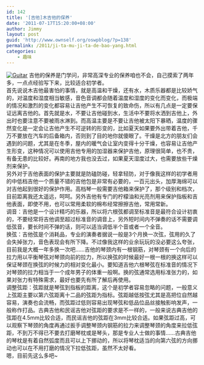 ```yaml
---
id: 142
title: '[吉他]木吉他的保养'
date: '2011-07-17T15:20:00+08:00'
author: Jimmy
layout: post
guid: 'http://www.ownself.org/oswpblog/?p=138'
permalink: /2011/ji-ta-mu-ji-ta-de-bao-yang.html
categories:
    - 趣味
---
```


[![Guitar](http://www.ownself.org/blog/wp-content/uploads/2012/04/Guitar_thumb.jpg "Guitar")](http://www.ownself.org/blog/wp-content/uploads/2012/04/Guitar.jpg) 吉他的保养是门学问，非常高深专业的保养咱也不会，自己摸索了两年多，一点点经验写下来，比较适合初学者。   
 首先说说木吉他最害怕的事情，就是高温和干燥，还有水，木质乐器都是比较娇气的，对温度和湿度相当敏感，音色音调都会随着温度和湿度的变化而变化，而极端的情况和激烈的变化都容易让吉他产生不可恢复的致命伤，所以有几点是一定要保证远离吉他的。首先就是水，不要让吉他碰到水，生活中不要将水洒到吉他上，外出时也要注意不要被雨水淋到。而高温主要是不要让吉他被太阳下暴晒，温度的骤然变化是一定会让吉他产生不可逆转的形变的，比如夏天如果要外出带着吉他，千万不要放在汽车的后备箱内，否则到了目的地你就傻眼了。干燥是北方的朋友们会遇到的问题，尤其是在冬季，屋内的暖气会让室内变得十分干燥，也容易让吉他产生形变，这种情况可以使用吉他专用的加湿器来保护吉他，原理很简单，也不贵，有备无患的比较好。再南的地方我也没去过，如果夏天湿度过大，也需要放些干燥剂来保护。   
 另外对于吉他表面的保护主要就是防磕防碰，轻拿轻防，对于像我这样的初学者用的中低档吉他一个质量不错的吉他包是非常有必要的，一百元出头，加厚海绵可以对吉他起到很好的保护作用。高档琴一般需要吉他箱来保护了，那个级别和档次，目前距离我还太遥远，呵呵。另外吉他有专门的柠檬油和光亮剂用来保护指板和吉他表面，即使不用，也可以常用柔软的棉布经常擦擦吉他，常用常新。   
 调音：吉他是一个设计精巧的乐器，所以将六根弦都调至标准音是最符合设计初衷的，不要经常将吉他调至超过标准音的调音上，另外短时间内不弹奏的话不需要调低弦音，要长时间不弹的话，则可以适当调低半个音或者一个全音。   
 换弦：吉他弦是个消耗品，专业的演奏者据说一般是3个月换一次弦，弦用的久了会失掉张力，音色表现会有所下降。不过像我这样的业余玩玩的没必要这么夸张，目前我是大概一年多换一次吧……吉他的琴颈内有一根钢筋，对琴颈有一个向后的拉力用以平衡琴弦对琴颈向前的拉力，所以换弦的时候最好一根一根的换这样可以保证琴颈在换弦的时候力的相对变化最小。要知道吉他六根琴弦在标准音的情况下对琴颈的拉力相当于一个成年男子的体重一般啊。换的弦通常选用标准张力的，如果对张力有特殊需求，最好也要先有所了解后再使用。   
 调整弦距：弦距就是琴弦到指板的距离，这个是初学者容易忽略的问题，一般意义上弦距主要以第六弦距离十二品的弦距为指标。弦距越低按弦尤其是高把位自然越容易，演奏也会流畅，而弦距过低则容易出现琴弦和低品位品丝接触影响发声，一般称作打品。古典吉他和民谣吉他对弦距的要求是不一样的，一般来说古典吉他的弦距在4.5mm比较合适，而民谣吉他的弦距在3mm比较合适。如果弦距过高，可以观察下琴颈的角度再通过扳手调整琴颈内钢筋的拉力来调整琴颈的角度来拉低弦距，不到万不得已不要去打磨琴枕或是琴头，那是专业人士做的事情……古典吉他的琴枕是有着自然弧度而且可以上下挪动的，所以将琴枕适当的向第六弦的方向挪动也可以在不用打磨的情况下拉低弦距，虽然不太好看。   
 嗯，目前先这么多吧~